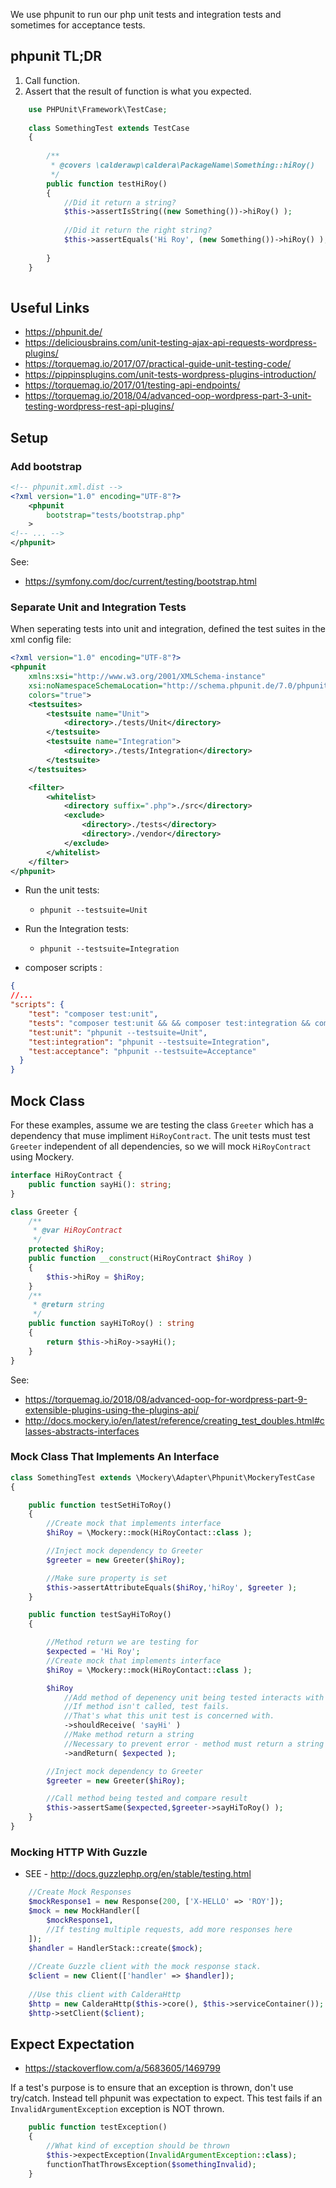 We use phpunit to run our php unit tests and integration tests and sometimes for acceptance tests.

## phpunit TL;DR

1. Call function.
2. Assert that the result of function is what you expected.

```php
    use PHPUnit\Framework\TestCase;
    
    class SomethingTest extends TestCase
    {
    
    	/**
    	 * @covers \calderawp\caldera\PackageName\Something::hiRoy()
    	 */
    	public function testHiRoy()
    	{
    		//Did it return a string?
    		$this->assertIsString((new Something())->hiRoy() );
    
    		//Did it return the right string?
    		$this->assertEquals('Hi Roy', (new Something())->hiRoy() );
    
    	}
    }
    
```
## Useful Links
* https://phpunit.de/
* https://deliciousbrains.com/unit-testing-ajax-api-requests-wordpress-plugins/
* https://torquemag.io/2017/07/practical-guide-unit-testing-code/
* https://pippinsplugins.com/unit-tests-wordpress-plugins-introduction/
* https://torquemag.io/2017/01/testing-api-endpoints/
* https://torquemag.io/2018/04/advanced-oop-wordpress-part-3-unit-testing-wordpress-rest-api-plugins/


## Setup

### Add bootstrap


```xml
<!-- phpunit.xml.dist -->
<?xml version="1.0" encoding="UTF-8"?>
    <phpunit
        bootstrap="tests/bootstrap.php"
    >
<!-- ... -->
</phpunit>
```

See:
* https://symfony.com/doc/current/testing/bootstrap.html


### Separate Unit and Integration Tests
When seperating tests into unit and integration, defined the test suites in the xml config file:

```xml
<?xml version="1.0" encoding="UTF-8"?>
<phpunit
    xmlns:xsi="http://www.w3.org/2001/XMLSchema-instance"
    xsi:noNamespaceSchemaLocation="http://schema.phpunit.de/7.0/phpunit.xsd"
    colors="true">
    <testsuites>
        <testsuite name="Unit">
            <directory>./tests/Unit</directory>
        </testsuite>
        <testsuite name="Integration">
            <directory>./tests/Integration</directory>
        </testsuite>
    </testsuites>

    <filter>
        <whitelist>
            <directory suffix=".php">./src</directory>
            <exclude>
                <directory>./tests</directory>
                <directory>./vendor</directory>
            </exclude>
        </whitelist>
    </filter>
</phpunit>
```

* Run the unit tests:
    - `phpunit --testsuite=Unit`
* Run the Integration tests:
    - `phpunit --testsuite=Integration`
    
* composer scripts :
```json
{
//...
"scripts": {
    "test": "composer test:unit",
    "tests": "composer test:unit && && composer test:integration && composer test:acceptance",
    "test:unit": "phpunit --testsuite=Unit",
    "test:integration": "phpunit --testsuite=Integration",
    "test:acceptance": "phpunit --testsuite=Acceptance"
  }
}
```
## Mock Class

For these examples, assume we are testing the class `Greeter` which has a dependency that muse impliment `HiRoyContract`. The unit tests must test `Greeter` independent of all dependencies, so we will mock `HiRoyContract` using Mockery.

```php
interface HiRoyContract {
	public function sayHi(): string;
}

class Greeter {
	/**
	 * @var HiRoyContract
	 */
	protected $hiRoy;
	public function __construct(HiRoyContract $hiRoy )
	{
		$this->hiRoy = $hiRoy;
	}
	/**
	 * @return string
	 */
	public function sayHiToRoy() : string
	{
		return $this->hiRoy->sayHi();
	}
}
```

See: 
* https://torquemag.io/2018/08/advanced-oop-for-wordpress-part-9-extensible-plugins-using-the-plugins-api/
* http://docs.mockery.io/en/latest/reference/creating_test_doubles.html#classes-abstracts-interfaces
### Mock Class That Implements An Interface

```php
class SomethingTest extends \Mockery\Adapter\Phpunit\MockeryTestCase
{

	public function testSetHiToRoy()
	{
		//Create mock that implements interface
		$hiRoy = \Mockery::mock(HiRoyContact::class );

		//Inject mock dependency to Greeter
		$greeter = new Greeter($hiRoy);

		//Make sure property is set
		$this->assertAttributeEquals($hiRoy,'hiRoy', $greeter );
	}

	public function testSayHiToRoy()
	{

		//Method return we are testing for
		$expected = 'Hi Roy';
		//Create mock that implements interface
		$hiRoy = \Mockery::mock(HiRoyContact::class );

		$hiRoy
			//Add method of depenency unit being tested interacts with
			//If method isn't called, test fails.
			//That's what this unit test is concerned with.
			->shouldReceive( 'sayHi' )
			//Make method return a string
			//Necessary to prevent error - method must return a string
			->andReturn( $expected );

		//Inject mock dependency to Greeter
		$greeter = new Greeter($hiRoy);

		//Call method being tested and compare result
		$this->assertSame($expected,$greeter->sayHiToRoy() );
	}
}
``` 

### Mocking HTTP With Guzzle

* SEE - http://docs.guzzlephp.org/en/stable/testing.html

```php
    //Create Mock Responses
    $mockResponse1 = new Response(200, ['X-HELLO' => 'ROY']);
    $mock = new MockHandler([
        $mockResponse1,
        //If testing multiple requests, add more responses here
    ]);
    $handler = HandlerStack::create($mock);
    
    //Create Guzzle client with the mock response stack.
    $client = new Client(['handler' => $handler]);
    
    //Use this client with CalderaHttp
    $http = new CalderaHttp($this->core(), $this->serviceContainer());
    $http->setClient($client);
```

## Expect Expectation

* https://stackoverflow.com/a/5683605/1469799

If a test's purpose is to ensure that an exception is thrown, don't use try/catch. Instead tell phpunit was expectation to expect. This test fails if an `InvalidArgumentException` exception is NOT thrown.

```php
    public function testException()
    {
        //What kind of exception should be thrown
        $this->expectException(InvalidArgumentException::class);
        functionThatThrowsException($somethingInvalid);
    }


```

